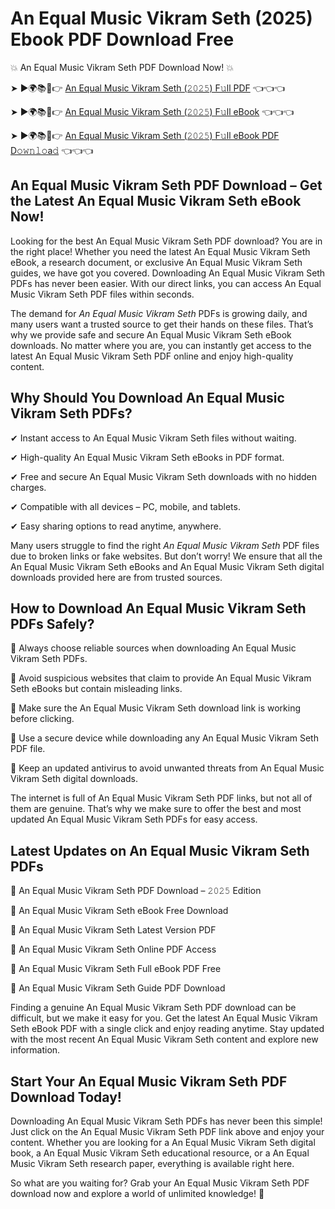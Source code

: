 # An Equal Music Vikram Seth (2025) Ebook PDF Download Free

💥 An Equal Music Vikram Seth PDF Download Now! 💥

➤ ►🌍📚📱👉 [An Equal Music Vikram Seth (𝟸𝟶𝟸𝟻) F𝚞ll PDF](https://getpdf.xyz/an-equal-music-vikram-seth) 👈👈👈


➤ ►🌍📚📱👉 [An Equal Music Vikram Seth (𝟸𝟶𝟸𝟻) F𝚞ll eBook](https://getpdf.xyz/an-equal-music-vikram-seth) 👈👈👈


➤ ►🌍📚📱👉 [An Equal Music Vikram Seth (𝟸𝟶𝟸𝟻) F𝚞ll eBook PDF D𝚘𝚠𝚗𝚕𝚘a𝚍](https://getpdf.xyz/an-equal-music-vikram-seth) 👈👈👈


## An Equal Music Vikram Seth PDF Download – Get the Latest An Equal Music Vikram Seth eBook Now!

Looking for the best An Equal Music Vikram Seth PDF download? You are in the right place! Whether you need the latest An Equal Music Vikram Seth eBook, a research document, or exclusive An Equal Music Vikram Seth guides, we have got you covered. Downloading An Equal Music Vikram Seth PDFs has never been easier. With our direct links, you can access An Equal Music Vikram Seth PDF files within seconds.

The demand for *An Equal Music Vikram Seth* PDFs is growing daily, and many users want a trusted source to get their hands on these files. That’s why we provide safe and secure An Equal Music Vikram Seth eBook downloads. No matter where you are, you can instantly get access to the latest An Equal Music Vikram Seth PDF online and enjoy high-quality content.

## Why Should You Download An Equal Music Vikram Seth PDFs?

✔ Instant access to An Equal Music Vikram Seth files without waiting.

✔ High-quality An Equal Music Vikram Seth eBooks in PDF format.

✔ Free and secure An Equal Music Vikram Seth downloads with no hidden charges.

✔ Compatible with all devices – PC, mobile, and tablets.

✔ Easy sharing options to read anytime, anywhere.

Many users struggle to find the right *An Equal Music Vikram Seth* PDF files due to broken links or fake websites. But don’t worry! We ensure that all the An Equal Music Vikram Seth eBooks and An Equal Music Vikram Seth digital downloads provided here are from trusted sources.

## How to Download An Equal Music Vikram Seth PDFs Safely?

📌 Always choose reliable sources when downloading An Equal Music Vikram Seth PDFs.

📌 Avoid suspicious websites that claim to provide An Equal Music Vikram Seth eBooks but contain misleading links.

📌 Make sure the An Equal Music Vikram Seth download link is working before clicking.

📌 Use a secure device while downloading any An Equal Music Vikram Seth PDF file.

📌 Keep an updated antivirus to avoid unwanted threats from An Equal Music Vikram Seth digital downloads.

The internet is full of An Equal Music Vikram Seth PDF links, but not all of them are genuine. That’s why we make sure to offer the best and most updated An Equal Music Vikram Seth PDFs for easy access.

## Latest Updates on An Equal Music Vikram Seth PDFs

🔹 An Equal Music Vikram Seth PDF Download – 𝟸𝟶𝟸𝟻 Edition

🔹 An Equal Music Vikram Seth eBook Free Download

🔹 An Equal Music Vikram Seth Latest Version PDF

🔹 An Equal Music Vikram Seth Online PDF Access

🔹 An Equal Music Vikram Seth Full eBook PDF Free

🔹 An Equal Music Vikram Seth Guide PDF Download

Finding a genuine An Equal Music Vikram Seth PDF download can be difficult, but we make it easy for you. Get the latest An Equal Music Vikram Seth eBook PDF with a single click and enjoy reading anytime. Stay updated with the most recent An Equal Music Vikram Seth content and explore new information.

## Start Your An Equal Music Vikram Seth PDF Download Today!

Downloading An Equal Music Vikram Seth PDFs has never been this simple! Just click on the An Equal Music Vikram Seth PDF link above and enjoy your content. Whether you are looking for a An Equal Music Vikram Seth digital book, a An Equal Music Vikram Seth educational resource, or a An Equal Music Vikram Seth research paper, everything is available right here.

So what are you waiting for? Grab your An Equal Music Vikram Seth PDF download now and explore a world of unlimited knowledge! 🚀